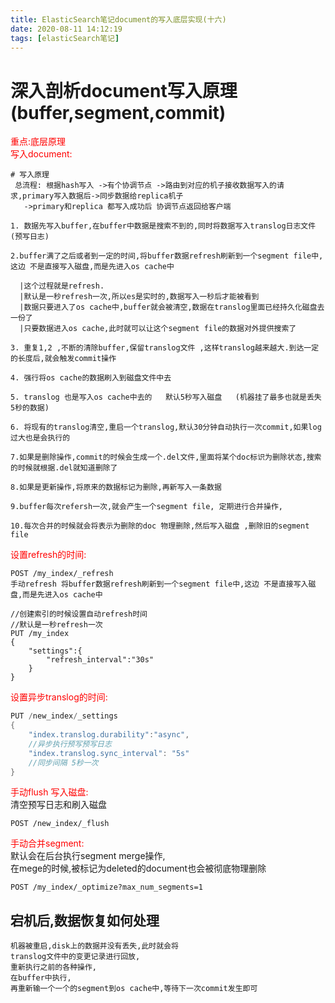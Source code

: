 ```yaml
---
title: ElasticSearch笔记document的写入底层实现(十六)
date: 2020-08-11 14:12:19
tags: [elasticSearch笔记]
---
```



# 深入剖析document写入原理(buffer,segment,commit)
<font color="red">重点:底层原理</font>  
<font color="red">写入document:</font>
<!--more-->
```
# 写入原理
 总流程: 根据hash写入 ->有个协调节点 ->路由到对应的机子接收数据写入的请求,primary写入数据后->同步数据给replica机子
   ->primary和replica 都写入成功后 协调节点返回给客户端
   
1. 数据先写入buffer,在buffer中数据是搜索不到的,同时将数据写入translog日志文件(预写日志)

2.buffer满了之后或者到一定的时间,将buffer数据refresh刷新到一个segment file中,这边 不是直接写入磁盘,而是先进入os cache中

  |这个过程就是refresh.
  |默认是一秒refresh一次,所以es是实时的,数据写入一秒后才能被看到
  |数据只要进入了os cache中,buffer就会被清空,数据在translog里面已经持久化磁盘去一份了
  |只要数据进入os cache,此时就可以让这个segment file的数据对外提供搜索了
  
3. 重复1,2 ,不断的清除buffer,保留translog文件 ,这样translog越来越大.到达一定的长度后,就会触发commit操作

4. 强行将os cache的数据刷入到磁盘文件中去

5. translog 也是写入os cache中去的   默认5秒写入磁盘   (机器挂了最多也就是丢失5秒的数据)

6. 将现有的translog清空,重启一个translog,默认30分钟自动执行一次commit,如果log过大也是会执行的

7.如果是删除操作,commit的时候会生成一个.del文件,里面将某个doc标识为删除状态,搜索的时候就根据.del就知道删除了

8.如果是更新操作,将原来的数据标记为删除,再新写入一条数据

9.buffer每次refersh一次,就会产生一个segment file, 定期进行合并操作,

10.每次合并的时候就会将表示为删除的doc 物理删除,然后写入磁盘 ,删除旧的segment file
```


<font color="red">设置refresh的时间:</font>
```
POST /my_index/_refresh   
手动refresh 将buffer数据refresh刷新到一个segment file中,这边 不是直接写入磁盘,而是先进入os cache中
```
```
//创建索引的时候设置自动refresh时间
//默认是一秒refresh一次
PUT /my_index
{
    "settings":{
        "refresh_interval":"30s"
    }
}
```
<font color="red">设置异步translog的时间:</font>

```java
PUT /new_index/_settings
{
    "index.translog.durability":"async", 
    //异步执行预写预写日志
    "index.translog.sync_interval": "5s"
    //同步间隔 5秒一次
}
```
<font color="red">手动flush 写入磁盘:</font>  
清空预写日志和刷入磁盘

```
POST /new_index/_flush
```
<font color="red">手动合并segment:</font>  
默认会在后台执行segment merge操作,  
在mege的时候,被标记为deleted的document也会被彻底物理删除

```
POST /my_index/_optimize?max_num_segments=1
```

## 宕机后,数据恢复如何处理
```
机器被重启,disk上的数据并没有丢失,此时就会将
translog文件中的变更记录进行回放,
重新执行之前的各种操作,
在buffer中执行,
再重新输一个一个的segment到os cache中,等待下一次commit发生即可
```